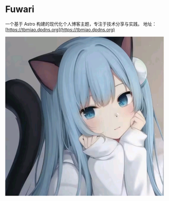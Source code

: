 # Fuwari

一个基于 Astro 构建的现代化个人博客主题，专注于技术分享与实践。
地址：[https://tbmiao.dpdns.org](https://tbmiao.dpdns.org)

![](./public/favicon/icon.png)